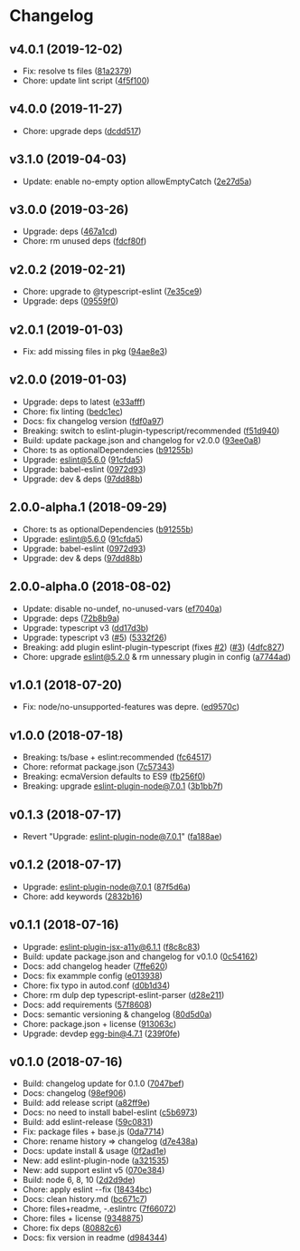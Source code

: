 # Changelog

## v4.0.1 (2019-12-02)

* Fix: resolve ts files ([81a2379](https://github.com/Aladdin-ADD/eslint-config-ts/commit/81a237991e61fd4af67adb2a8563649fb9ece5ab))
* Chore: update lint script ([4f5f100](https://github.com/Aladdin-ADD/eslint-config-ts/commit/4f5f1007711bf0cf2024bb41d8a9ea9db0380ced))

## v4.0.0 (2019-11-27)

* Chore: upgrade deps ([dcdd517](https://github.com/Aladdin-ADD/eslint-config-ts/commit/dcdd517971132035c0e9765e38c179d21ea73986))

## v3.1.0 (2019-04-03)

* Update: enable no-empty option allowEmptyCatch ([2e27d5a](https://github.com/Aladdin-ADD/eslint-config-ts/commit/2e27d5af003eb44fb8f571f7fc18074500b111d9))

## v3.0.0 (2019-03-26)

* Upgrade: deps ([467a1cd](https://github.com/Aladdin-ADD/eslint-config-ts/commit/467a1cdb6bbcac6e6c6975df5859bac05c313c2e))
* Chore: rm unused deps ([fdcf80f](https://github.com/Aladdin-ADD/eslint-config-ts/commit/fdcf80f491142cf0681c48f6992df5fc7b1127ad))

## v2.0.2 (2019-02-21)

* Chore: upgrade to @typescript-eslint ([7e35ce9](https://github.com/Aladdin-ADD/eslint-config-ts/commit/7e35ce9910ee5b1a32ada6e9e666304dd9248092))
* Upgrade: deps ([09559f0](https://github.com/Aladdin-ADD/eslint-config-ts/commit/09559f0157a0ee867724e332e2bc6a33c80988d8))

## v2.0.1 (2019-01-03)

* Fix: add missing files in pkg ([94ae8e3](https://github.com/Aladdin-ADD/eslint-config-ts/commit/94ae8e344754cf06c2dedf3ef7252159c7ed54ec))

## v2.0.0 (2019-01-03)

* Upgrade: deps to latest ([e33afff](https://github.com/Aladdin-ADD/eslint-config-ts/commit/e33afffe3990a44408282cfe6063d944f4cd99b4))
* Chore: fix linting ([bedc1ec](https://github.com/Aladdin-ADD/eslint-config-ts/commit/bedc1eca06455dceacdd3b7aa443d8939fc15917))
* Docs: fix changelog version ([fdf0a97](https://github.com/Aladdin-ADD/eslint-config-ts/commit/fdf0a97a18b287f57304a450307eecc731c140a8))
* Breaking: switch to eslint-plugin-typescript/recommended ([f51d940](https://github.com/Aladdin-ADD/eslint-config-ts/commit/f51d9407c0c33abef9a93f69b849b9c23a608721))
* Build: update package.json and changelog for v2.0.0 ([93ee0a8](https://github.com/Aladdin-ADD/eslint-config-ts/commit/93ee0a8d438032f8a750529516366facbe1f56f0))
* Chore: ts as optionalDependencies ([b91255b](https://github.com/Aladdin-ADD/eslint-config-ts/commit/b91255b967e6b8085cdfd58fcb6efc10892432ad))
* Upgrade: eslint@5.6.0 ([91cfda5](https://github.com/Aladdin-ADD/eslint-config-ts/commit/91cfda59f4c6fa8fa3ecb30f7c7e244aae66260c))
* Upgrade: babel-eslint ([0972d93](https://github.com/Aladdin-ADD/eslint-config-ts/commit/0972d9387ba44f33731584a84cd02a3e2e7a455e))
* Upgrade: dev & deps ([97dd88b](https://github.com/Aladdin-ADD/eslint-config-ts/commit/97dd88bc05e1702d6668bf81939791e80ae4589a))

## 2.0.0-alpha.1 (2018-09-29)

* Chore: ts as optionalDependencies ([b91255b](https://github.com/Aladdin-ADD/eslint-config-ts/commit/b91255b967e6b8085cdfd58fcb6efc10892432ad))
* Upgrade: eslint@5.6.0 ([91cfda5](https://github.com/Aladdin-ADD/eslint-config-ts/commit/91cfda59f4c6fa8fa3ecb30f7c7e244aae66260c))
* Upgrade: babel-eslint ([0972d93](https://github.com/Aladdin-ADD/eslint-config-ts/commit/0972d9387ba44f33731584a84cd02a3e2e7a455e))
* Upgrade: dev & deps ([97dd88b](https://github.com/Aladdin-ADD/eslint-config-ts/commit/97dd88bc05e1702d6668bf81939791e80ae4589a))

## 2.0.0-alpha.0 (2018-08-02)

* Update: disable no-undef, no-unused-vars ([ef7040a](https://github.com/Aladdin-ADD/eslint-config-egg/commit/ef7040ada274cf2eb2037e89b6487fd468f34f35))
* Upgrade: deps ([72b8b9a](https://github.com/Aladdin-ADD/eslint-config-egg/commit/72b8b9a6b0ae4458f25e6316fcdadba83b3d1ce8))
* Upgrade: typescript v3 ([dd17d3b](https://github.com/Aladdin-ADD/eslint-config-egg/commit/dd17d3b57eaf690371aed104bd6d04829a70d62f))
* Upgrade: typescript v3 ([#5](https://github.com/Aladdin-ADD/eslint-config-egg/issues/5)) ([5332f26](https://github.com/Aladdin-ADD/eslint-config-egg/commit/5332f26e09b88cf9781789ac5a099645c54baeec))
* Breaking: add plugin eslint-plugin-typescript (fixes [#2](https://github.com/Aladdin-ADD/eslint-config-egg/issues/2)) ([#3](https://github.com/Aladdin-ADD/eslint-config-egg/issues/3)) ([4dfc827](https://github.com/Aladdin-ADD/eslint-config-egg/commit/4dfc8279b796e46967043c389380a7113d64911f))
* Chore: upgrade eslint@5.2.0 & rm unnessary plugin in config ([a7744ad](https://github.com/Aladdin-ADD/eslint-config-egg/commit/a7744ad06cb10d0db7c4e7590996f38ab5ce7c61))

## v1.0.1 (2018-07-20)

* Fix: node/no-unsupported-features was depre. ([ed9570c](https://github.com/Aladdin-ADD/eslint-config-egg/commit/ed9570cb50e9e9db76582d148fdfc86bae255bd6))

## v1.0.0 (2018-07-18)

* Breaking: ts/base + eslint:recommended ([fc64517](https://github.com/Aladdin-ADD/eslint-config-egg/commit/fc6451760c16af5888986c1e0f93e7ac35f768a3))
* Chore: reformat package.json ([7c57343](https://github.com/Aladdin-ADD/eslint-config-egg/commit/7c573433160dc53ff94fb8a979e3536533cce459))
* Breaking: ecmaVersion defaults to ES9 ([fb256f0](https://github.com/Aladdin-ADD/eslint-config-egg/commit/fb256f0ad275786a8f98ae26cba62597b38a46f7))
* Breaking: upgrade eslint-plugin-node@7.0.1 ([3b1bb7f](https://github.com/Aladdin-ADD/eslint-config-egg/commit/3b1bb7fe599175b78cc056316bdc3b72e7eda774))

## v0.1.3 (2018-07-17)

* Revert "Upgrade: eslint-plugin-node@7.0.1" ([fa188ae](https://github.com/Aladdin-ADD/eslint-config-egg/commit/fa188aebe660a04063c27a53e807598095e684d3))

## v0.1.2 (2018-07-17)

* Upgrade: eslint-plugin-node@7.0.1 ([87f5d6a](https://github.com/Aladdin-ADD/eslint-config-egg/commit/87f5d6a54a0ff9ad1169ae906e9781398abf57e1))
* Chore: add keywords ([2832b16](https://github.com/Aladdin-ADD/eslint-config-egg/commit/2832b16f9f502dfc31982d1289b75f4b2960618b))

## v0.1.1 (2018-07-16)

* Upgrade: eslint-plugin-jsx-a11y@6.1.1 ([f8c8c83](https://github.com/Aladdin-ADD/eslint-config-egg/commit/f8c8c8361b42804a54ff80252c1b1732987f57f6))
* Build: update package.json and changelog for v0.1.0 ([0c54162](https://github.com/Aladdin-ADD/eslint-config-egg/commit/0c54162154b7350b27edaef487826b8be355c4b8))
* Docs: add changelog header ([7ffe620](https://github.com/Aladdin-ADD/eslint-config-egg/commit/7ffe620b7053b3e7e6891a63fed35398ffc91ed4))
* Docs: fix exammple config ([e013938](https://github.com/Aladdin-ADD/eslint-config-egg/commit/e0139380f7923fbd7da8f0d209242622828a1510))
* Chore: fix typo in autod.conf ([d0b1d34](https://github.com/Aladdin-ADD/eslint-config-egg/commit/d0b1d34d475f2e54e20b74cea51ec2c6eeb0c91e))
* Chore: rm dulp dep typescript-eslint-parser ([d28e211](https://github.com/Aladdin-ADD/eslint-config-egg/commit/d28e211587cb828b60179e8c752763211f2747de))
* Docs: add requirements ([57f8608](https://github.com/Aladdin-ADD/eslint-config-egg/commit/57f86087e0355b369788f5d2d0392de5b1676f36))
* Docs: semantic versioning & changelog ([80d5d0a](https://github.com/Aladdin-ADD/eslint-config-egg/commit/80d5d0afb61ac36091575b270337909a9b5cf14a))
* Chore: package.json + license ([913063c](https://github.com/Aladdin-ADD/eslint-config-egg/commit/913063c356296f82954f6e4819edfc58ffc4724c))
* Upgrade: devdep egg-bin@4.7.1 ([239f0fe](https://github.com/Aladdin-ADD/eslint-config-egg/commit/239f0fe91d44f5be59c928bc4f9c6c536d2c6039))

## v0.1.0 (2018-07-16)

* Build: changelog update for 0.1.0 ([7047bef](https://github.com/Aladdin-ADD/eslint-config-egg/commit/7047bef8b6319a6451a0df756d3de2b756d83615))
* Docs: changelog ([98ef906](https://github.com/Aladdin-ADD/eslint-config-egg/commit/98ef9062af0da3cbd77adc4d2ca6eb5395daf751))
* Build: add release script ([a82ff9e](https://github.com/Aladdin-ADD/eslint-config-egg/commit/a82ff9ecd874d6eda9c352be59c9d9c5aaa6f044))
* Docs: no need to install babel-eslint ([c5b6973](https://github.com/Aladdin-ADD/eslint-config-egg/commit/c5b697386dc3f9cfd13111ff53623a4d58b2fc5d))
* Build: add eslint-release ([59c0831](https://github.com/Aladdin-ADD/eslint-config-egg/commit/59c083181805988e8960429f28e55e1d35795587))
* Fix: package files + base.js ([0da7714](https://github.com/Aladdin-ADD/eslint-config-egg/commit/0da77149e4aa9c16f7680212f41984e428968900))
* Chore: rename history => changelog ([d7e438a](https://github.com/Aladdin-ADD/eslint-config-egg/commit/d7e438abf449eac5b072632fce428061f4c47180))
* Docs: update install & usage ([0f2ad1e](https://github.com/Aladdin-ADD/eslint-config-egg/commit/0f2ad1e0dea9b713f2e9a2a9eef5a623f6149c57))
* New: add eslint-plugin-node ([a321535](https://github.com/Aladdin-ADD/eslint-config-egg/commit/a3215355779af112b482b90fec30af403e41a2fa))
* New: add support eslint v5 ([070e384](https://github.com/Aladdin-ADD/eslint-config-egg/commit/070e384c3790b879a3f88bf9cc7b00e15d7a5894))
* Build: node 6, 8, 10 ([2d2d9de](https://github.com/Aladdin-ADD/eslint-config-egg/commit/2d2d9de322f68f4b9e62c318ee1a59cea18160d2))
* Chore: apply eslint --fix ([18434bc](https://github.com/Aladdin-ADD/eslint-config-egg/commit/18434bc09e7257a3ea1a20e4886e91f6e430e6aa))
* Docs: clean history.md ([bc671c7](https://github.com/Aladdin-ADD/eslint-config-egg/commit/bc671c74193eb8f732775ae5e86f1a4d0e7520c3))
* Chore: files+readme, -.eslintrc ([7f66072](https://github.com/Aladdin-ADD/eslint-config-egg/commit/7f66072b880475c33c60957db93acd451b907939))
* Chore: files + license ([9348875](https://github.com/Aladdin-ADD/eslint-config-egg/commit/9348875defd6e4c7ce593ea7657e38b576613691))
* Chore: fix deps ([80882c6](https://github.com/Aladdin-ADD/eslint-config-egg/commit/80882c632834c8664e9ad3c8eea5155065736df4))
* Docs: fix version in readme ([d984344](https://github.com/Aladdin-ADD/eslint-config-egg/commit/d984344da99fa1ce245adbfe0dbd3492d0735cda))

